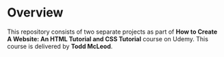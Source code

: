 # Overview
This repository consists of two separate projects as part of **How to Create A Website: An HTML Tutorial and CSS Tutorial** course on Udemy. This course is delivered by **Todd McLeod**.